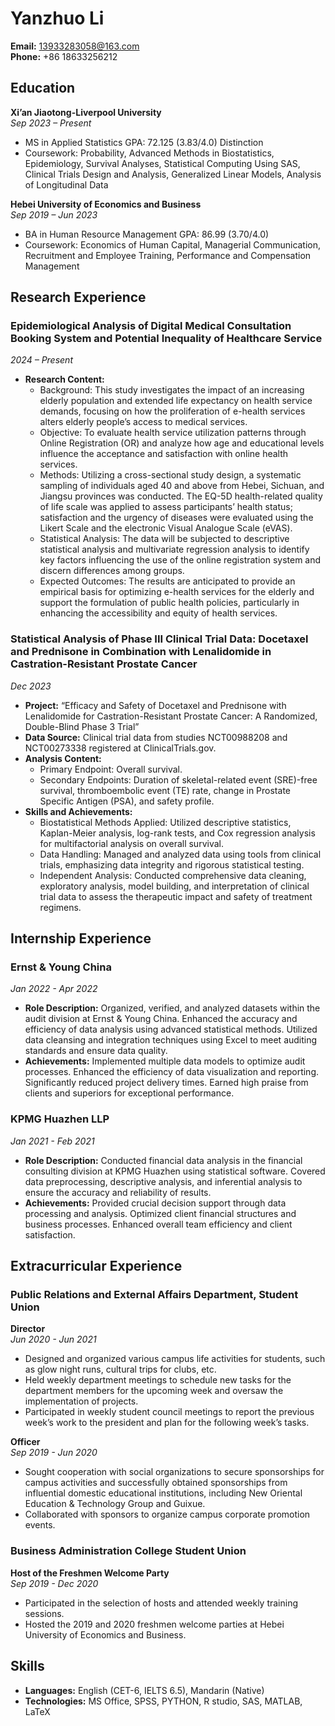 # 

# Yanzhuo Li

**Email:** 13933283058@163.com  
**Phone:** +86 18633256212



## Education


**Xi’an Jiaotong-Liverpool University**  
*Sep 2023 – Present*  
- MS in Applied Statistics GPA: 72.125 (3.83/4.0) Distinction  
- Coursework: Probability, Advanced Methods in Biostatistics, Epidemiology, Survival Analyses, Statistical Computing Using SAS, Clinical Trials Design and Analysis, Generalized Linear Models, Analysis of Longitudinal Data  

**Hebei University of Economics and Business**  
*Sep 2019 – Jun 2023*  
- BA in Human Resource Management GPA: 86.99 (3.70/4.0)  
- Coursework: Economics of Human Capital, Managerial Communication, Recruitment and Employee Training, Performance and Compensation Management

## Research Experience

### Epidemiological Analysis of Digital Medical Consultation Booking System and Potential Inequality of Healthcare Service  
*2024 – Present*  
- **Research Content:**
  - Background: This study investigates the impact of an increasing elderly population and extended life expectancy on health service demands, focusing on how the proliferation of e-health services alters elderly people’s access to medical services.
  - Objective: To evaluate health service utilization patterns through Online Registration (OR) and analyze how age and educational levels influence the acceptance and satisfaction with online health services.
  - Methods: Utilizing a cross-sectional study design, a systematic sampling of individuals aged 40 and above from Hebei, Sichuan, and Jiangsu provinces was conducted. The EQ-5D health-related quality of life scale was applied to assess participants’ health status; satisfaction and the urgency of diseases were evaluated using the Likert Scale and the electronic Visual Analogue Scale (eVAS).
  - Statistical Analysis: The data will be subjected to descriptive statistical analysis and multivariate regression analysis to identify key factors influencing the use of the online registration system and discern differences among groups.
  - Expected Outcomes: The results are anticipated to provide an empirical basis for optimizing e-health services for the elderly and support the formulation of public health policies, particularly in enhancing the accessibility and equity of health services.

### Statistical Analysis of Phase III Clinical Trial Data: Docetaxel and Prednisone in Combination with Lenalidomide in Castration-Resistant Prostate Cancer  
*Dec 2023*  
- **Project:** “Efficacy and Safety of Docetaxel and Prednisone with Lenalidomide for Castration-Resistant Prostate Cancer: A Randomized, Double-Blind Phase 3 Trial”  
- **Data Source:** Clinical trial data from studies NCT00988208 and NCT00273338 registered at ClinicalTrials.gov.
- **Analysis Content:**
  - Primary Endpoint: Overall survival.
  - Secondary Endpoints: Duration of skeletal-related event (SRE)-free survival, thromboembolic event (TE) rate, change in Prostate Specific Antigen (PSA), and safety profile.
- **Skills and Achievements:**
  - Biostatistical Methods Applied: Utilized descriptive statistics, Kaplan-Meier analysis, log-rank tests, and Cox regression analysis for multifactorial analysis on overall survival.
  - Data Handling: Managed and analyzed data using tools from clinical trials, emphasizing data integrity and rigorous statistical testing.
  - Independent Analysis: Conducted comprehensive data cleaning, exploratory analysis, model building, and interpretation of clinical trial data to assess the therapeutic impact and safety of treatment regimens.

## Internship Experience

### Ernst & Young China  
*Jan 2022 - Apr 2022*  
- **Role Description:** Organized, verified, and analyzed datasets within the audit division at Ernst & Young China. Enhanced the accuracy and efficiency of data analysis using advanced statistical methods. Utilized data cleansing and integration techniques using Excel to meet auditing standards and ensure data quality.
- **Achievements:** Implemented multiple data models to optimize audit processes. Enhanced the efficiency of data visualization and reporting. Significantly reduced project delivery times. Earned high praise from clients and superiors for exceptional performance.

### KPMG Huazhen LLP  
*Jan 2021 - Feb 2021*  
- **Role Description:** Conducted financial data analysis in the financial consulting division at KPMG Huazhen using statistical software. Covered data preprocessing, descriptive analysis, and inferential analysis to ensure the accuracy and reliability of results.
- **Achievements:** Provided crucial decision support through data processing and analysis. Optimized client financial structures and business processes. Enhanced overall team efficiency and client satisfaction.

## Extracurricular Experience

### Public Relations and External Affairs Department, Student Union  
**Director**  
*Jun 2020 - Jun 2021*  
- Designed and organized various campus life activities for students, such as glow night runs, cultural trips for clubs, etc.
- Held weekly department meetings to schedule new tasks for the department members for the upcoming week and oversaw the implementation of projects.
- Participated in weekly student council meetings to report the previous week’s work to the president and plan for the following week’s tasks.

**Officer**  
*Sep 2019 - Jun 2020*  
- Sought cooperation with social organizations to secure sponsorships for campus activities and successfully obtained sponsorships from influential domestic educational institutions, including New Oriental Education & Technology Group and Guixue.
- Collaborated with sponsors to organize campus corporate promotion events.

### Business Administration College Student Union  
**Host of the Freshmen Welcome Party**  
*Sep 2019 - Dec 2020*  
- Participated in the selection of hosts and attended weekly training sessions.
- Hosted the 2019 and 2020 freshmen welcome parties at Hebei University of Economics and Business.

## Skills

- **Languages:** English (CET-6, IELTS 6.5), Mandarin (Native)
- **Technologies:** MS Office, SPSS, PYTHON, R studio, SAS, MATLAB, LaTeX
